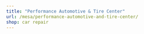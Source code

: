 ```yaml
---
title: "Performance Automotive & Tire Center"
url: /mesa/performance-automotive-and-tire-center/
shop: car repair
---
```

